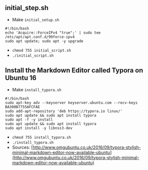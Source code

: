 initial_step.sh
---
- Make `initial_setup.sh`
```
#!/bin/bash
echo 'Acquire::ForceIPv4 "true";' | sudo tee /etc/apt/apt.conf.d/99force-ipv4
sudo apt update; sudo apt -y upgrade
```
- `chmod 755 initial_script.sh`
- `./initial_script.sh`



Install the Markdown Editor called Typora on Ubuntu 16
---
- Make `install_typora.sh`
```
#!/bin/bash
sudo apt-key adv --keyserver keyserver.ubuntu.com --recv-keys BA300B7755AFCFAE
sudo add-apt-repository 'deb https://typora.io linux/'
sudo apt update && sudo apt install typora
sudo apt -f -y install
sudo apt update && sudo apt install typora
sudo apt install -y libnss3-dev
```
- `chmod 755 install_typora.sh`
- `./install_typora.sh`
- Sources:
[http://www.omgubuntu.co.uk/2016/09/typora-stylish-minimal-markdown-editor-now-available-ubuntu](http://www.omgubuntu.co.uk/2016/09/typora-stylish-minimal-markdown-editor-now-available-ubuntu)